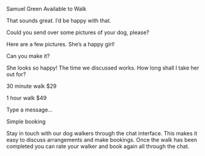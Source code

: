 Samuel Green
Available to Walk

That sounds great. I’d be happy with that.

Could you send over some pictures of your dog, please?

Here are a few pictures. She’s a happy girl!

Can you make it?

She looks so happy! The time we discussed works. How long shall I take her out for?

30 minute walk
$29

1 hour walk
$49

Type a message…

Simple booking

Stay in touch with our dog walkers through the chat interface. This makes it easy to
discuss arrangements and make bookings. Once the walk has been completed you can rate
your walker and book again all through the chat.
